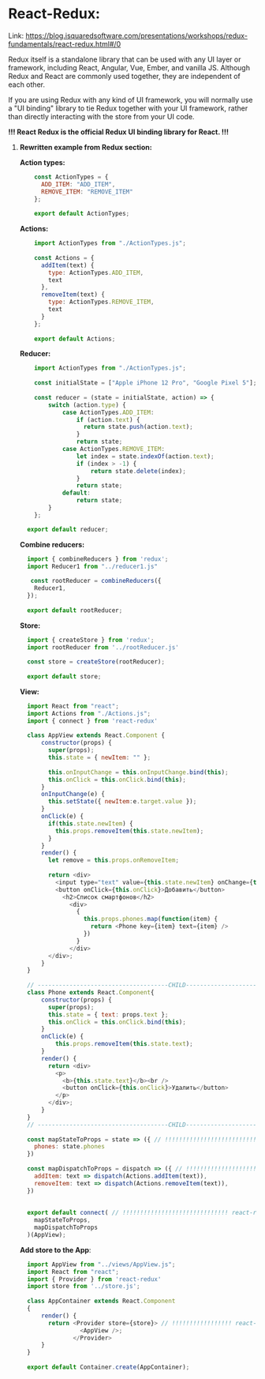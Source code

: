 # React-Redux:  

Link: https://blog.isquaredsoftware.com/presentations/workshops/redux-fundamentals/react-redux.html#/0

Redux itself is a standalone library that can be used with any UI layer or framework, 
including React, Angular, Vue, Ember, and vanilla JS. Although Redux and React are commonly 
used together, they are independent of each other.

If you are using Redux with any kind of UI framework, you will normally use a "UI binding"
library to tie Redux together with your UI framework, rather than directly interacting with
the store from your UI code.

**!!! React Redux is the official Redux UI binding library for React. !!!**

1) **Rewritten example from Redux section:**  

    **Action types:**
    ```js
        const ActionTypes = { 
          ADD_ITEM: "ADD_ITEM",
          REMOVE_ITEM: "REMOVE_ITEM"
        };
        
        export default ActionTypes;
    ```

    **Actions:**
    ```js
        import ActionTypes from "./ActionTypes.js";
         
        const Actions = {
          addItem(text) {
            type: ActionTypes.ADD_ITEM, 
            text
          }, 
          removeItem(text) {
            type: ActionTypes.REMOVE_ITEM,
            text
          }
        };
         
        export default Actions;
    ```

    **Reducer:**
    ```js
        import ActionTypes from "./ActionTypes.js";
     
        const initialState = ["Apple iPhone 12 Pro", "Google Pixel 5"];
     
        const reducer = (state = initialState, action) => {
            switch (action.type) {
                case ActionTypes.ADD_ITEM:
                    if (action.text) {
                      return state.push(action.text);
                    }
                    return state;
                case ActionTypes.REMOVE_ITEM:
                    let index = state.indexOf(action.text);
                    if (index > -1) {
                        return state.delete(index);
                    }
                    return state;
                default:
                    return state;
            }
        };
    
      export default reducer;
    ```

    **Combine reducers:**
    ```js
      import { combineReducers } from 'redux';
      import Reducer1 from "../reducer1.js"
      
       const rootReducer = combineReducers({
        Reducer1,
      });
  
      export default rootReducer;
    ```

    **Store:**
    ```js
      import { createStore } from 'redux';
      import rootReducer from '../rootReducer.js'
  
      const store = createStore(rootReducer);
      
      export default store;
    ```

    **View:**
    ```js
      import React from "react";
      import Actions from "./Actions.js";
      import { connect } from 'react-redux'
      
      class AppView extends React.Component {
          constructor(props) {
            super(props);
            this.state = { newItem: "" };
               
            this.onInputChange = this.onInputChange.bind(this);
            this.onClick = this.onClick.bind(this);
          }
          onInputChange(e) {
            this.setState({ newItem:e.target.value });
          }
          onClick(e) {
            if(this.state.newItem) {
              this.props.removeItem(this.state.newItem); 
            }
          }
          render() {
            let remove = this.props.onRemoveItem;
            
            return <div>
              <input type="text" value={this.state.newItem} onChange={this.onInputChange} />    
              <button onClick={this.onClick}>Добавить</button>                
                <h2>Список смартфонов</h2>
                  <div>
                    {
                      this.props.phones.map(function(item) { 
                        return <Phone key={item} text={item} />
                      })
                    }
                  </div>
            </div>;
          }
      }
      
      // -------------------------------------CHILD-----------------------------------
      class Phone extends React.Component{
          constructor(props) {
            super(props);
            this.state = { text: props.text };
            this.onClick = this.onClick.bind(this);
          }
          onClick(e) {
              this.props.removeItem(this.state.text); 
          }
          render() {
            return <div>
              <p>
                <b>{this.state.text}</b><br />
                <button onClick={this.onClick}>Удалить</button> 
              </p>
            </div>;
          }
      }
      // -------------------------------------CHILD-----------------------------------
      
      const mapStateToProps = state => ({ // !!!!!!!!!!!!!!!!!!!!!!!!!!!!!! react-redux
        phones: state.phones
      })
      
      const mapDispatchToProps = dispatch => ({ // !!!!!!!!!!!!!!!!!!!!!!!!!!!!!! react-redux
        addItem: text => dispatch(Actions.addItem(text)),
        removeItem: text => dispatch(Actions.removeItem(text)),
      })
      
      
      export default connect( // !!!!!!!!!!!!!!!!!!!!!!!!!!!!!! react-redux
        mapStateToProps,
        mapDispatchToProps
      )(AppView);
    ```

    **Add store to the App**:
    
    ```js
      import AppView from "../views/AppView.js";
      import React from "react";
      import { Provider } from 'react-redux' 
      import store from '../store.js';
      
      class AppContainer extends React.Component
      {
          render() {
            return <Provider store={store}> // !!!!!!!!!!!!!!!!! react-redux
                     <AppView />;
                   </Provider>
          }
      }
      
      export default Container.create(AppContainer);
    ```
